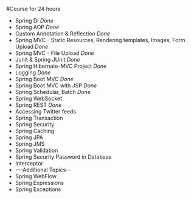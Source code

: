 #Course for 24 hours 
* Spring DI _Done_
* Spring AOP _Done_
* Custom Annotation & Reflection _Done_
* Spring MVC - Static Resources, Rendering templates, Images, Form Upload _Done_
* Spring MVC - File Upload _Done_
* Junit & Spring JUnit _Done_ <Spring JUnit>
* Spring Hibernate-MVC Project _Done_
* Logging _Done_
* Spring Boot MVC _Done_
* Spring Boot MVC with JSP _Done_
* Spring Schedular, Batch _Done_
* Spring WebSocket 
* Spring REST _Done_
* Accessing Twitter feeds 
* Spring Transaction 
* Spring Security 
* Spring Caching 
* Spring JPA 
* Spring JMS 
* Spring Validation 
* Spring Security Password in Database 
* Interceptor
* ---Additional Topics--
* Spring WebFlow
* Spring Expressions
* Spring Exceptions


